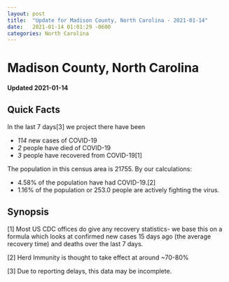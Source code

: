 ```yaml
---
layout: post
title:  "Update for Madison County, North Carolina - 2021-01-14"
date:   2021-01-14 01:01:29 -0600
categories: North Carolina
---
```


# Madison County, North Carolina
#### Updated 2021-01-14

## Quick Facts

In the last 7 days[3] we project there have been
- *114* new cases of COVID-19
- *2* people have died of COVID-19
- *3* people have recovered from COVID-19[1]

The population in this census area is 21755. By our calculations:
- 4.58% of the population have had COVID-19.[2]
- 1.16% of the population or 253.0 people are actively fighting the virus.

## Synopsis




[1] Most US CDC offices do give any recovery statistics- we base this on a formula which looks at confirmed new cases
15 days ago (the average recovery time) and deaths over the last 7 days.

[2] Herd Immunity is thought to take effect at around ~70-80%

[3] Due to reporting delays, this data may be incomplete.
 
    